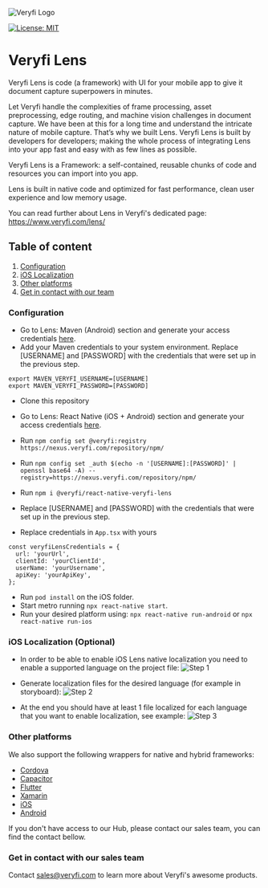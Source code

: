 ![Veryfi Logo](https://cdn.veryfi.com/logos/veryfi-logo-wide-github.png)

[![License: MIT](https://img.shields.io/badge/License-MIT-green.svg)](https://opensource.org/licenses/MIT)
# Veryfi Lens
Veryfi Lens is code (a framework) with UI for your mobile app to give it document capture superpowers in minutes.

Let Veryfi handle the complexities of frame processing, asset preprocessing, edge routing, and machine vision challenges in document capture. We have been at this for a long time and understand the intricate nature of mobile capture. That’s why we built Lens. Veryfi Lens is built by developers for developers; making the whole process of integrating Lens into your app fast and easy with as few lines as possible.

Veryfi Lens is a Framework: a self-contained, reusable chunks of code and resources you can import into you app.

Lens is built in native code and optimized for fast performance, clean user experience and low memory usage.

You can read further about Lens in Veryfi's dedicated page: https://www.veryfi.com/lens/

## Table of content
1. [Configuration](#configuration)
2. [iOS Localization](#localization)
3. [Other platforms](#other_platforms)
4. [Get in contact with our team](#contact)

### Configuration <a name="configuration"></a>
- Go to Lens: Maven (Android) section and generate your access credentials [here](https://hub.veryfi.com/api/settings/keys/#package-managers-container).
- Add your Maven credentials to your system environment. Replace [USERNAME] and [PASSWORD] with the credentials that were set up in the previous step.
```
export MAVEN_VERYFI_USERNAME=[USERNAME]
export MAVEN_VERYFI_PASSWORD=[PASSWORD]
```

- Clone this repository
- Go to Lens: React Native (iOS + Android) section and generate your access credentials [here](https://hub.veryfi.com/api/settings/keys/#package-managers-container).
- Run `npm config set @veryfi:registry https://nexus.veryfi.com/repository/npm/`
- Run `npm config set _auth $(echo -n '[USERNAME]:[PASSWORD]' | openssl base64 -A) --registry=https://nexus.veryfi.com/repository/npm/`
- Run `npm i @veryfi/react-native-veryfi-lens`
- Replace [USERNAME] and [PASSWORD] with the credentials that were set up in the previous step.

- Replace credentials in `App.tsx` with yours
```
const veryfiLensCredentials = {
  url: 'yourUrl',
  clientId: 'yourClientId',
  userName: 'yourUsername',
  apiKey: 'yourApiKey',
};
```
- Run `pod install` on the iOS folder.
- Start metro running `npx react-native start`.
- Run your desired platform using: `npx react-native run-android` or `npx react-native run-ios`

### iOS Localization (Optional) <a name="localization"></a>
- In order to be able to enable iOS Lens native localization you need to enable a supported language on the project file:
![Step 1](https://raw.githubusercontent.com/veryfi/veryfi-lens-react-native-demo/main/github_assets/localization-step1.png)

- Generate  localization files for the desired language (for example in storyboard):
![Step 2](https://raw.githubusercontent.com/veryfi/veryfi-lens-react-native-demo/main/github_assets/localization-step2.png)

- At the end you should have at least 1 file localized for each language that you want to enable localization, see example:
![Step 3](https://raw.githubusercontent.com/veryfi/veryfi-lens-react-native-demo/main/github_assets/localization-step3.png)

### Other platforms <a name="other_platforms"></a>
We also support the following wrappers for native and hybrid frameworks:
- [Cordova](https://hub.veryfi.com/lens/docs/cordova/)
- [Capacitor](https://hub.veryfi.com/lens/docs/capacitor/)
- [Flutter](https://hub.veryfi.com/lens/docs/flutter/)
- [Xamarin](https://hub.veryfi.com/lens/docs/xamarin/)
- [iOS](https://hub.veryfi.com/lens/docs/ios/)
- [Android](https://hub.veryfi.com/lens/docs/android/)

If you don't have access to our Hub, please contact our sales team, you can find the contact bellow.

### Get in contact with our sales team <a name="contact"></a>
Contact sales@veryfi.com to learn more about Veryfi's awesome products.
